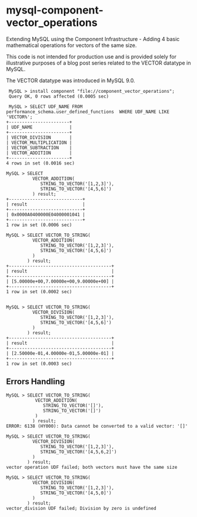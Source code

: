 # mysql-component-vector_operations

Extending MySQL using the Component Infrastructure - Adding 4 basic mathematical operations 
for vectors of the same size.

This code  is not intended for production use and is provided solely for illustrative purposes of a blog
post series related to the VECTOR datatype in MySQL.

The VECTOR datatype was introduced in MySQL 9.0.

```
 MySQL > install component "file://component_vector_operations";
 Query OK, 0 rows affected (0.0005 sec)
 
 MySQL > SELECT UDF_NAME FROM performance_schema.user_defined_functions  WHERE UDF_NAME LIKE 'VECTOR%';
+-----------------------+
| UDF_NAME              |
+-----------------------+
| VECTOR_DIVISION       |
| VECTOR_MULTIPLICATION |
| VECTOR_SUBTRACTION    |
| VECTOR_ADDITION       |
+-----------------------+
4 rows in set (0.0016 sec)

MySQL > SELECT 
          VECTOR_ADDITION(
             STRING_TO_VECTOR('[1,2,3]'), 
             STRING_TO_VECTOR('[4,5,6]')
          ) result;
+----------------------------+
| result                     |
+----------------------------+
| 0x0000A0400000E04000001041 |
+----------------------------+
1 row in set (0.0006 sec)

MySQL > SELECT VECTOR_TO_STRING(
          VECTOR_ADDITION(
             STRING_TO_VECTOR('[1,2,3]'),
             STRING_TO_VECTOR('[4,5,6]')
          )
        ) result;
+---------------------------------------+
| result                                |
+---------------------------------------+
| [5.00000e+00,7.00000e+00,9.00000e+00] |
+---------------------------------------+
1 row in set (0.0002 sec)


MySQL > SELECT VECTOR_TO_STRING(
          VECTOR_DIVISION(
             STRING_TO_VECTOR('[1,2,3]'), 
             STRING_TO_VECTOR('[4,5,6]')
          )
        ) result;
+---------------------------------------+
| result                                |
+---------------------------------------+
| [2.50000e-01,4.00000e-01,5.00000e-01] |
+---------------------------------------+
1 row in set (0.0003 sec)
```

## Errors Handling

```
MySQL > SELECT VECTOR_TO_STRING(
           VECTOR_ADDITION(
              STRING_TO_VECTOR('[]'),
              STRING_TO_VECTOR('[]')
           )
          ) result;
ERROR: 6138 (HY000): Data cannot be converted to a valid vector: '[]'

MySQL > SELECT VECTOR_TO_STRING(
          VECTOR_DIVISION(
             STRING_TO_VECTOR('[1,2,3]'),
             STRING_TO_VECTOR('[4,5,6,2]')
          )
        ) result;
vector operation UDF failed; both vectors must have the same size

MySQL > SELECT VECTOR_TO_STRING(
          VECTOR_DIVISION(
             STRING_TO_VECTOR('[1,2,3]'),
             STRING_TO_VECTOR('[4,5,0]')
          )
        ) result;
vector_division UDF failed; Division by zero is undefined
```

